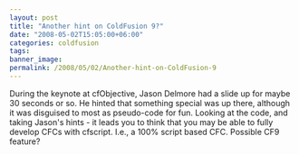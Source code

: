 ```yaml
---
layout: post
title: "Another hint on ColdFusion 9?"
date: "2008-05-02T15:05:00+06:00"
categories: coldfusion 
tags: 
banner_image: 
permalink: /2008/05/02/Another-hint-on-ColdFusion-9
---
```


During the keynote at cfObjective, Jason Delmore had a slide up for maybe 30 seconds or so. He hinted that something special was up there, although it was disguised to most as pseudo-code for fun. Looking at the code, and taking Jason's hints - it leads you to think that you may be able to fully develop CFCs with cfscript. I.e., a 100% script based CFC. Possible CF9 feature?